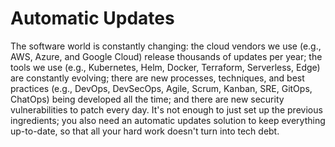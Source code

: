 # Automatic Updates

The software world is constantly changing: the cloud vendors we use (e.g., AWS, Azure, and Google Cloud) release
thousands of updates per year; the tools we use (e.g., Kubernetes, Helm, Docker, Terraform, Serverless, Edge) are
constantly evolving; there are new processes, techniques, and best practices (e.g., DevOps, DevSecOps, Agile, Scrum,
Kanban, SRE, GitOps, ChatOps) being developed all the time; and there are new security vulnerabilities to patch every
day. It's not enough to just set up the previous ingredients; you also need an automatic updates solution to keep
everything up-to-date, so that all your hard work doesn't turn into tech debt.
